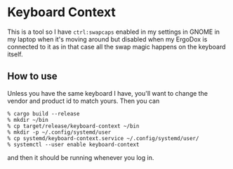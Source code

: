 # Keyboard Context

This is a tool so I have `ctrl:swapcaps` enabled in my settings in GNOME in my
laptop when it's moving around but disabled when my ErgoDox is connected to it
as in that case all the swap magic happens on the keyboard itself.

## How to use

Unless you have the same keyboard I have, you'll want to change the vendor and
product id to match yours. Then you can

```shell
% cargo build --release
% mkdir ~/bin
% cp target/release/keyboard-context ~/bin
% mkdir -p ~/.config/systemd/user
% cp systemd/keyboard-context.service ~/.config/systemd/user/
% systemctl --user enable keyboard-context
```
and then it should be running whenever you log in.
